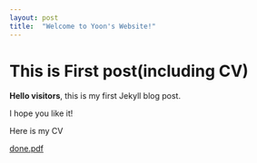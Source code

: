 ```yaml
---
layout: post
title:  "Welcome to Yoon's Website!"
---
```


# This is First post(including CV)

**Hello visitors**, this is my first Jekyll blog post.

I hope you like it! 

Here is my CV

[done.pdf](https://github.com/gsyho95/gsyho95.github.io/files/6602752/done.pdf)
